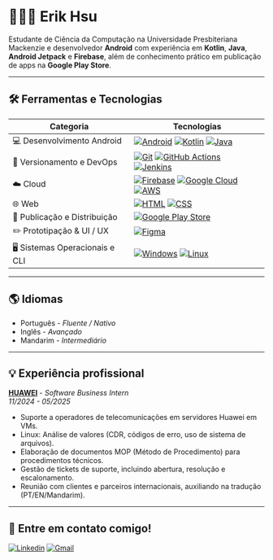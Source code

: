 # 👨🏻‍💻 Erik Hsu

Estudante de Ciência da Computação na Universidade Presbiteriana Mackenzie e desenvolvedor **Android** com experiência em **Kotlin**, **Java**, **Android Jetpack** e **Firebase**, além de conhecimento prático em publicação de apps na **Google Play Store**.

---

## 🛠 Ferramentas e Tecnologias

| Categoria                     | Tecnologias |
|--------------------------------|-------------|
| 💻 Desenvolvimento Android     | [![Android](https://img.shields.io/badge/Android-3DDC84?logo=android&logoColor=white)](#) [![Kotlin](https://img.shields.io/badge/Kotlin-%237F52FF.svg?logo=kotlin&logoColor=white)](#) [![Java](https://img.shields.io/badge/Java-%23ED8B00.svg?logo=openjdk&logoColor=white)](#) |
| 🔄 Versionamento e DevOps      | [![Git](https://img.shields.io/badge/Git-F05032?logo=git&logoColor=fff)](#) [![GitHub Actions](https://img.shields.io/badge/GitHub_Actions-2088FF?logo=github-actions&logoColor=white)](#) [![Jenkins](https://img.shields.io/badge/Jenkins-D24939?logo=jenkins&logoColor=white)](#) |
| ☁️ Cloud                       | [![Firebase](https://img.shields.io/badge/Firebase-039BE5?logo=Firebase&logoColor=white)](#) [![Google Cloud](https://img.shields.io/badge/Google%20Cloud-%234285F4.svg?logo=google-cloud&logoColor=white)](#) [![AWS](https://custom-icon-badges.demolab.com/badge/AWS-%23FF9900.svg?logo=aws&logoColor=white)](#) |
| 🌐 Web                         | [![HTML](https://img.shields.io/badge/HTML-%23E34F26.svg?logo=html5&logoColor=white)](#) [![CSS](https://img.shields.io/badge/CSS-639?logo=css&logoColor=fff)](#) |
| 🚀 Publicação e Distribuição   | [![Google Play Store](https://img.shields.io/badge/Google_Play-414141?logo=google-play&logoColor=white)](#) |
| ✏️ Prototipação & UI / UX                    | [![Figma](https://img.shields.io/badge/Figma-F24E1E?logo=figma&logoColor=white)](#) |
| 🖥️ Sistemas Operacionais e CLI | [![Windows](https://custom-icon-badges.demolab.com/badge/Windows-0078D6?logo=windows11&logoColor=white)](#) [![Linux](https://img.shields.io/badge/Linux-FCC624?logo=linux&logoColor=black)](#) |

---
## 🌎 Idiomas
- Português - *Fluente / Nativo*
- Inglês - *Avançado*
- Mandarim - *Intermediário*
  
---
## 💡 Experiência profissional
[**HUAWEI**](https://www.huawei.com/br/) - *Software Business Intern*           
*11/2024 - 05/2025*

- Suporte a operadores de telecomunicações em servidores Huawei em VMs. 
- Linux: Análise de valores (CDR, códigos de erro, uso de sistema de arquivos). 
- Elaboração de documentos MOP (Método de Procedimento) para procedimentos técnicos. 
- Gestão de tickets de suporte, incluindo abertura, resolução e escalonamento. 
- Reunião com clientes e parceiros internacionais, auxiliando na tradução (PT/EN/Mandarim).

---

## **💬 Entre em contato comigo!**
[![Linkedin](https://skillicons.dev/icons?i=linkedin)](https://www.linkedin.com/in/erikhsu/)
[![Gmail](https://skillicons.dev/icons?i=gmail)](mailto:erikhsu08@gmail.com)

